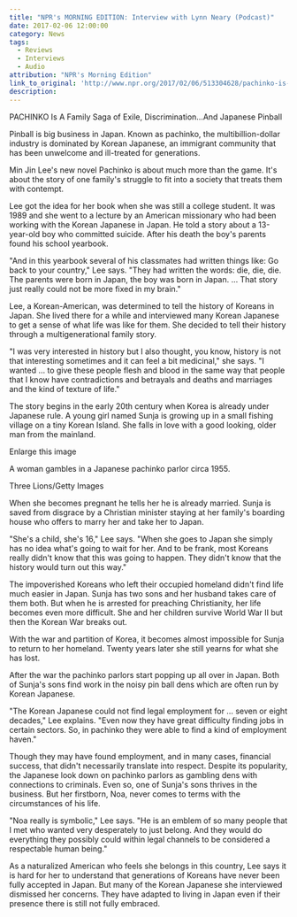 ```yaml
---
title: "NPR's MORNING EDITION: Interview with Lynn Neary (Podcast)"
date: 2017-02-06 12:00:00
category: News
tags:
  - Reviews
  - Interviews
  - Audio
attribution: "NPR's Morning Edition"
link_to_original: 'http://www.npr.org/2017/02/06/513304628/pachinko-is-a-family-saga-of-exile-discrimination-and-japanese-pinball'
description:
---
```



PACHINKO Is A Family Saga of Exile, Discrimination…And Japanese Pinball

Pinball is big business in Japan. Known as pachinko, the multibillion-dollar industry is dominated by Korean Japanese, an immigrant community that has been unwelcome and ill-treated for generations.

Min Jin Lee's new novel Pachinko is about much more than the game. It's about the story of one family's struggle to fit into a society that treats them with contempt.

Lee got the idea for her book when she was still a college student. It was 1989 and she went to a lecture by an American missionary who had been working with the Korean Japanese in Japan. He told a story about a 13-year-old boy who committed suicide. After his death the boy's parents found his school yearbook.

"And in this yearbook several of his classmates had written things like: Go back to your country," Lee says. "They had written the words: die, die, die. The parents were born in Japan, the boy was born in Japan. … That story just really could not be more fixed in my brain."

Lee, a Korean-American, was determined to tell the history of Koreans in Japan. She lived there for a while and interviewed many Korean Japanese to get a sense of what life was like for them. She decided to tell their history through a multigenerational family story.

"I was very interested in history but I also thought, you know, history is not that interesting sometimes and it can feel a bit medicinal," she says. "I wanted … to give these people flesh and blood in the same way that people that I know have contradictions and betrayals and deaths and marriages and the kind of texture of life."

The story begins in the early 20th century when Korea is already under Japanese rule. A young girl named Sunja is growing up in a small fishing village on a tiny Korean Island. She falls in love with a good looking, older man from the mainland.

Enlarge this image

A woman gambles in a Japanese pachinko parlor circa 1955.

Three Lions/Getty Images

When she becomes pregnant he tells her he is already married. Sunja is saved from disgrace by a Christian minister staying at her family's boarding house who offers to marry her and take her to Japan.

"She's a child, she's 16," Lee says. "When she goes to Japan she simply has no idea what's going to wait for her. And to be frank, most Koreans really didn't know that this was going to happen. They didn't know that the history would turn out this way."

The impoverished Koreans who left their occupied homeland didn't find life much easier in Japan. Sunja has two sons and her husband takes care of them both. But when he is arrested for preaching Christianity, her life becomes even more difficult. She and her children survive World War II but then the Korean War breaks out.

With the war and partition of Korea, it becomes almost impossible for Sunja to return to her homeland. Twenty years later she still yearns for what she has lost.

After the war the pachinko parlors start popping up all over in Japan. Both of Sunja's sons find work in the noisy pin ball dens which are often run by Korean Japanese.

"The Korean Japanese could not find legal employment for … seven or eight decades," Lee explains. "Even now they have great difficulty finding jobs in certain sectors. So, in pachinko they were able to find a kind of employment haven."

Though they may have found employment, and in many cases, financial success, that didn't necessarily translate into respect. Despite its popularity, the Japanese look down on pachinko parlors as gambling dens with connections to criminals. Even so, one of Sunja's sons thrives in the business. But her firstborn, Noa, never comes to terms with the circumstances of his life.

"Noa really is symbolic," Lee says. "He is an emblem of so many people that I met who wanted very desperately to just belong. And they would do everything they possibly could within legal channels to be considered a respectable human being."

As a naturalized American who feels she belongs in this country, Lee says it is hard for her to understand that generations of Koreans have never been fully accepted in Japan. But many of the Korean Japanese she interviewed dismissed her concerns. They have adapted to living in Japan even if their presence there is still not fully embraced.
